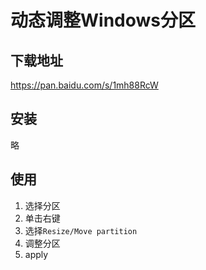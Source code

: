 # 动态调整Windows分区
## 下载地址
https://pan.baidu.com/s/1mh88RcW
## 安装
略
## 使用
1. 选择分区
2. 单击右键
3. 选择`Resize/Move partition`
4. 调整分区
5. apply

